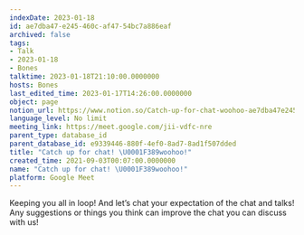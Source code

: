 ```yaml
---
indexDate: 2023-01-18
id: ae7dba47-e245-460c-af47-54bc7a886eaf
archived: false
tags:
- Talk
- 2023-01-18
- Bones
talktime: 2023-01-18T21:10:00.0000000
hosts: Bones
last_edited_time: 2023-01-17T14:26:00.0000000
object: page
notion_url: https://www.notion.so/Catch-up-for-chat-woohoo-ae7dba47e245460caf4754bc7a886eaf
language_level: No limit
meeting_link: https://meet.google.com/jii-vdfc-nre
parent_type: database_id
parent_database_id: e9339446-880f-4ef0-8ad7-8ad1f507dded
title: "Catch up for chat! \U0001F389woohoo!"
created_time: 2021-09-03T00:07:00.0000000
name: "Catch up for chat! \U0001F389woohoo!"
platform: Google Meet
---
```


Keeping you all in loop! And let’s chat your expectation of the chat and talks!
Any suggestions or things you think can improve the chat you can discuss with us!





